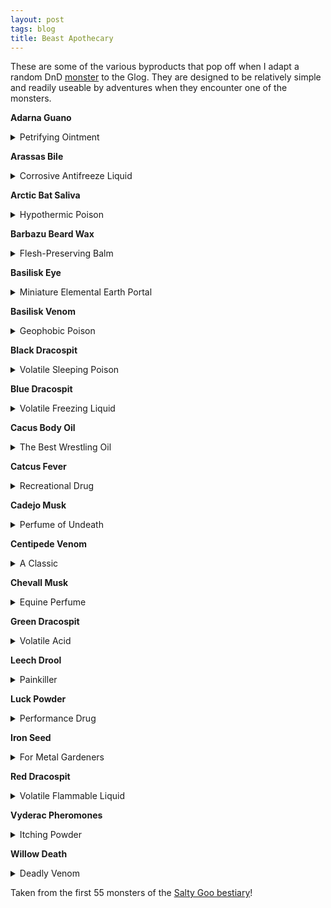 ```yaml
---
layout: post
tags: blog
title: Beast Apothecary
---
```


These are some of the various byproducts that pop off when I adapt a random DnD [monster](list/monsters) to the Glog. They are designed to be relatively simple and readily useable by adventures when they encounter one of the monsters.

<b>Adarna Guano</b>
<details markdown="1">
<summary>Petrifying Ointment</summary>
_The [adarna bird](/monsters/bird-adarna) is as elusive as it is beautiful, and many moral fables have been written about vain parvenus dying on their quest to capture it. These tales overshadow the more nefarious usage of the bird's droppings, which royal alchemists suspect have been used in a kidnapping plot against a princess. Must be kept moist._

<span class="alchemy">**Adarna Guano.** [Petrifies](/2020/11/10/extra-rules/#conditions) a sleeping creature upon contact with their bare skin.</span>
</details>

<b>Arassas Bile</b>
<details markdown="1">
<summary>Corrosive Antifreeze Liquid</summary>
_Used by [Cat-Dragons](/monsters/arassas) to carve their meandering tunnel-dens through glaciers. Experienced hunters from mountain clans prefer using chamois leather to scrape the leftovers on the tunnel walls over risking their lives attempting to harvest it from the dangerous beast's stomach._

<span class="alchemy">**Arassas Bile.** Corrosive liquid (1D6 damage). Prevents freezing, but renders vulnerable to cold damage until washed.</span>
</details>

<b>Arctic Bat Saliva</b>
<details markdown="1">
<summary>Hypothermic Poison</summary>
_Used by many northerners to preserve food, [arctic bat](/monsters/bat-arctic) saliva also speeds hypothermia, making it a very convenient tool for those wanting to make their nefarious deed seem like an accident. Must be shaken before use._

<span class="alchemy">**Arctic Bat Saliva.** In wound: Save or be poisoned, save again each day to cure. You are [stunned](/2020/11/10/extra-rules/#conditions) in subzero temperatures.</span>
</details>

<b>Barbazu Beard Wax</b>
<details markdown="1">
<summary>Flesh-Preserving Balm</summary>
_Sinners crucified by the cruel [bearded devils](/monsters/barbazu) never stop feeling pain, a quality that has marked the imagination of the Church's inquisitors._

<span class="alchemy">**Barbazu Beard Wax.** In wound: Save or be [poisoned](/2020/11/10/extra-rules/#conditions), save again each day to cure. Prevents hit point recovery. On hair: animates them like snakes.</span>
</details>

<b>Basilisk Eye</b>
<details markdown="1">
<summary>Miniature Elemental Earth Portal</summary>
_Sought after by wizards and masons alike, [Basilisk](/monsters/basilisk) Eyes must be kept hydrated and in the dark at all time. They also have no powers if harvested more than an hour after the beast's death._

<span class="alchemy">**Basilisk Eye**. Tiny portal to the elemental plane of earth. If exposed to light will start excreting enough concrete to fill a 5' cube before being clogged.</span>
</details>

<b>Basilisk Venom</b>
<details markdown="1">
<summary>Geophobic Poison</summary>
_Used by the terrible monster to eat its petrified prays, this deadly venom is prized by assassins for its capacity to be poured through stone floors into the kitchen of unfortunate targets. It's even more prized by adventurers wanting a way to free a petrified comrade._

<span class="alchemy">**Basilisk Venom.** Drips through stone like it was porous. In food or wound: Save or be [poisoned](/2020/11/10/extra-rules/#conditions), save again each day to cure. Fail 4 times and die.  On skin: Cures [petrification](/2020/11/10/extra-rules/#conditions).</span>
</details>

<b>Black Dracospit</b>
<details markdown="1">
<summary>Volatile Sleeping Poison</summary>
_Contrary to popular belief, this substance is harvested from a rare species of cave-dwelling [armored spitting centipedes](/monsters/centipede-dracopede-black) and not from black dragons. It is more commonly used as a grenade by creatures from the underdark who devised strange full-body protective suits to farm the liquid._

<span class="alchemy">**Black Dracospit.** Builds pressure and has 1/6 chance to explode if shaken. If it does, take 1D6 damage and save or be [poisoned](/2020/11/10/extra-rules/#conditions), save again each day to cure. If this damage would bring you below 1 HP, you fall asleep for 12 hours instead.</span>
</details>

<b>Blue Dracospit</b>
<details markdown="1">
<summary>Volatile Freezing Liquid</summary>
_Contrary to popular belief, this versatile and volatile liquid is harvested from rare species of nordic [spitting centipedes](/monsters/centipede-dracopede-blue) and not from a white dragon. Locals use it as instant mortar to quickly build shelters when the temperature drops during sunset._

<span class="alchemy">**Blue Dracospit.** Builds pressure and has 1/6 chance to explode if shaken. Instantly freezes in contact with air in zubzero teperatures.</span>
</details>

<b>Cacus Body Oil</b>
<details markdown="1">
<summary>The Best Wrestling Oil</summary>
_The semi-nomadic [cacus](/monsters/cacus) giants are known to use this oil to cover their bodies before wrestling, but also to breathe fire and cook. They have no problem selling it to prospective buyers, but they also have no problem scamming them._

<span class="alchemy"> **Cacus Body Oil**. Highly slippery (You can't be grappled), highly flammable, and highly flavourful.</span>
</details>

<b>Catcus Fever</b>
<details markdown="1">
<summary>Recreational Drug</summary>
_Harvested from the quills of the discreet [cactus cat](/monsters/cat-cactus), this poison is prised by moonshiners wanting to created especially potent brews._

<span class="alchemy"> **Cactus Fever.** Ingested or in wound: Save or be [poisoned](/2020/11/10/extra-rules/#conditions), save again every 10 minutes to cure. While poisoned, you are a drunken mess: each player names a different emotion and rolls a D20, the referee alters your actions in a dramatic way according to the emotion with the highest roll. Roll a new emotion every 10 minutes.</span>
</details>

<b>Cadejo Musk</b>
<details markdown="1">
<summary>Perfume of Undeath</summary>
_The [cadejos](/monsters/cadejo) are mystical dogs that guide spirits and drunkards in and out of the land of the dead. They rarely reveal themselves to people seeking them, but those who manage acquire their musk can mingle with ghosts without trouble._

<span class="alchemy">**Cadejo Musk.** One dose spread on the neck will make the wearer appear dead to other dead creatures for 2D4 hours.</span>
</details>

<b>Centipede Venom</b>
<details markdown="1">
<summary>A Classic</summary>
_A classic found in most poisoner kits across the world, [centipede](/monsters/centipede) venom dries very quickly when exposed to air._

<span class="alchemy">**Centipede Venom.** In Wound: Save or be [poisoned](/2020/11/10/extra-rules/#conditions), save again each day to cure. Lose 1D4 points of Fortitude.</span>
</details>

<b>Chevall Musk</b>
<details markdown="1">
<summary>Equine Perfume</summary>
_The militant [Chevall horseweres](/monsters/chevall) free horses from the chains of domestication. Humanoids who gain their power most often use it for the opposite instead._

<span class="alchemy">**Chevall Musk.** Lasts 2D4 hours. Is very pleasant to equine creatures. Horses will be charmed by you, other horse-like creatures are allowed a save.</span>
</details>

<b>Green Dracospit</b>
<details markdown="1">
<summary>Volatile Acid</summary>
_Extremely volatile acid harvested from rare forest-dwelling [spitting centipedes](/monsters/centipede-dracopede-green). Used by forest folks as the base for many deadly bombs._

<span class="alchemy">**Green Dracospit.** Builds pressure and has 1/6 chance to explode if shaken. If it does, take 1D8 damage. Corrodes organic matter. </span>
</details>

<b>Leech Drool</b>
<details markdown="1">
<summary>Painkiller</summary>
_This basic medicinal component would be pretty common if the quantities required to cover a wound were not disproportionately large compared to the common leech. However, swamp and tunnel dwellers have learned to harvest it from giant leech species and [bloodbeasts](/monsters/bloodbeast)._

<span class="alchemy">**Leech Drool**. Prevents scarring and pain from an open wound.</span>
</details>

<b>Luck Powder</b>
<details markdown="1">
<summary>Performance Drug</summary>
_The jungle [fruit-fairies](/monsters/aziza) grow strange fruits in the shape of dead tresspassers. When these fruits are dried and grounded, they produce the drug colloquialy known as "Powdered Luck". Many adventurers grow apoplectic and terrorized of failure after relying too much on it._

<span class="alchemy">**Luck Powder.** For 10 minutes, you cannot roll below 10. For a session after your first snort, you must carry an aziza on your shoulder (taking an inventory slot). You get two azizas after your second snort, etc. You and fairies are the only ones who can see or hear them. They are chatty.</span>
</details>

<b>Iron Seed</b>
<details markdown="1">
<summary>For Metal Gardeners</summary>
_Grown in the mist along leylines by the mysterious three-armed [athach giants](/monsters/athach) and jealously garded by them, Iron Apple Trees make for an exotic garden feature. Notably, the fruits produced can be smelted to forge [cold iron](/2020/11/10/extra-rules/#rare-metals) weapons tailor-made to kill fairies._

<span class="alchemy"> **Iron Seed**. If planted in hard rock along a leyline and watered, it will grow overnight into a tree producing 1D8 [cold iron](/2020/11/10/extra-rules/#rare-metals) apples per year.</span>
</details>

<b>Red Dracospit</b>
<details markdown="1">
<summary>Volatile Flammable Liquid</summary>
_[Dracopedes](/monsters/centipede-dracopede-red) got their name from their ability to spit flammable liquid leading to many legends linking them to dragons._

<span class="alchemy">**Red Dracospit.** Builds pressure and has 1/6 chance to explode if shaken. Highly flammable. Instantly catches on fire when exposed to hot air and burns 1 hour or until washed.</span>
</details>

<b>Vyderac Pheromones</b>
<details markdown="1">
<summary>Itching Powder</summary>
_The deadly tropical [vyderac beetles](/monsters/beetle-vyderac) spray this fine yellow powder to attract their swarm to a potential pray. As deadly as it is irritating, the pheromones will lure 1D4 vyderac swarms in 1D6 hours if used in the jungle. This property is actually the most dangerous, as whole villages have been known to be consumed by the Swarm after a pheromone bomb was planted in it._

<span class="alchemy"> **Vyderac Pheromones**. On skin: So itchy, you must save each round until you succeed 3 times or are washed. Until then, you cannot focus on any task that requires more than one gesture. If you fail 3 times, you sstart bleeding from your scratching and the poison has entered your body. In wound: In 10 minutes, you will be completely [stunned](/2020/11/10/extra-rules/#conditions) for 8 hours.</span>

Vyderac pheromones are also found in liquid, acidic (1D6 damage) form when harvested from larvae and queens.
</details>

<b>Willow Death</b>
<details markdown="1">
<summary>Deadly Venom</summary>
_One of the most potent, if simple, toxin is produced by the [olitiau clawed bat](/monsters/bat-olitiau). A single dose of this poison can be harvested from each of these deadly fluffy critters, but few dare disturbing their colonies._

<span class="alchemy"> **Olitiau Venom**. Save or start [dying](/2020/11/10/extra-rules/#conditions). </span>
</details>

Taken from the first 55 monsters of the [Salty Goo bestiary](/list/monsters)!
